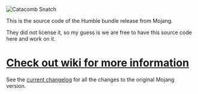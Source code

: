 ![Catacomb Snatch](http://i.imgur.com/uSFJF.png)

This is the source code of the Humble bundle release from Mojang.

They did not license it, so my guess is we are free to have this source code here and work on it.

# [Check out wiki for more information](https://github.com/Maescool/Catacomb-Snatch/wiki)

See the [current changelog](https://github.com/Maescool/Catacomb-Snatch/blob/master/Changelog.md) for all the changes to the original Mojang version.

